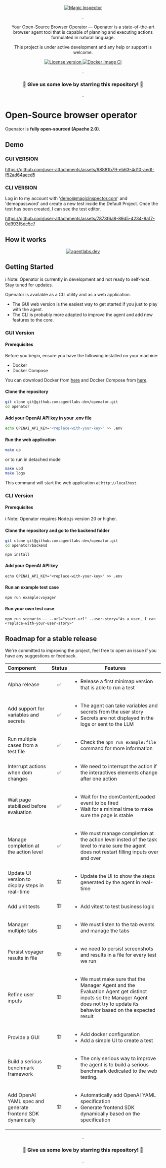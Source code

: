 <p align="center">
  <a href="https://github.com/agentlabs-dev/openator"><img src="./.readme/cover.png" alt="Magic Inspector"></a>
</p>

<p align="center">
    <em>.</em>
</p>

<p align=center>
Your Open-Source Browser Operator — Openator is a state-of-the-art browser agent tool that is capable of planning and executing actions formulated in natural language.
</p>

<p align="center">
This project is under active development and any help or support is welcome.
</p>

<p align="center">
<a href="" target="_blank">
    <img src="https://img.shields.io/badge/License-Apache 2.0-blue.svg" alt="License version">
</a>
<a href="" target="_blank">
    <img src="https://img.shields.io/badge/Status-Under Active Development-green.svg" alt="Docker Image CI">
</a>
</p>

<p align="center">
.
</p>

<h3 align="center">
🌟 Give us some love by starring this repository! 🌟  
</h3>

<p align="center">
.
</p>


# Open-Source browser operator

Openator is <b>fully open-sourced (Apache 2.0)</b>.


## Demo 

### GUI VERSION

https://github.com/user-attachments/assets/98881b79-eb63-4d10-aedf-f52ad64aecd5

### CLI VERSION

Log in to my account with 'demo@magicinspector.com' and 'demopassword' and create a new test inside the Default Project. Once the test has been created, I can see the test editor.

https://github.com/user-attachments/assets/7873f6a8-89d5-4234-8a17-0d993f5dc5c7

## How it works

<p align="center">
  <a href="https://magicinspector.com"><img src="./.readme/how-it-works.png" alt="agentlabs.dev"></a>
</p>

## Getting Started

ℹ️ Note: Openator is currently in development and not ready to self-host. Stay tuned for updates.

Openator is available as a CLI utility and as a web application.
- The GUI web version is the easiest way to get started if you just to play with the agent.
- The CLI is probably more adapted to improve the agent and add new features to the core.

### GUI Version

#### Prerequisites

Before you begin, ensure you have the following installed on your machine:

- Docker
- Docker Compose

You can download Docker from [here](https://www.docker.com/products/docker-desktop) and Docker Compose from [here](https://docs.docker.com/compose/install/).


#### Clone the repository

```bash
git clone git@github.com:agentlabs-dev/openator.git
cd openator
```

#### Add your OpenAI API key in your .env file

```bash
echo OPENAI_API_KEY="<replace-with-your-key>" >> .env
```

#### Run the web application

```bash
make up
```

or to run in detached mode

```bash
make upd
make logs
```

This command will start the web application at `http://localhost`.


### CLI Version

#### Prerequisites

ℹ️ Note: Openator requires Node.js version 20 or higher.


#### Clone the repository and go to the backend folder

```bash
git clone git@github.com:agentlabs-dev/openator.git
cd openator/backend

npm install
```

#### Add your OpenAI API key

```
echo OPENAI_API_KEY="<replace-with-your-key>" >> .env
```

#### Run an example test case

```
npm run example:voyager
```

#### Run your own test case

```
npm run scenario -- --url="start-url" --user-story="As a user, I can <replace-with-your-user-story>"
```

## Roadmap for a stable release

We're committed to improving the project, feel free to open an issue if you have any suggestions or feedback.

| Component                | Status | Features                                                                                                                                    |
|:-------------------------|:------:|---------------------------------------------------------------------------------------------------------------------------------------------|
| Alpha release       |  ✅️️   | <ul><li>Release a first minimap version that is able to run a test</li></ul>      
| Add support for variables and secrets       |  ✅️️    | <ul><li>The agent can take variables and secrets from the user story</li><li>Secrets are not displayed in the logs or sent to the LLM</li></ul> 
| Run multiple cases from a test file       |  ✅️️    | <ul><li>Check the `npm run example:file` command for more information</li></ul> 
| Interrupt actions when dom changes |  ✅️  | <ul><li>We need to interrupt the action if the interactives elements change after one action</li></ul>
| Wait page stabilized before evaluation |  ✅️   | <ul><li>Wait for the domContentLoaded event to be fired</li><li>Wait for a minimal time to make sure the page is stable</li></ul> 
| Manage completion at the action level  | ✅️   | <ul><li>We must manage completion at the action level insted of the task level to make sure the agent does not restart filling inputs over and over</li></ul>
| Update UI version to display steps in real-time | 🏗️   | <ul><li>Update the UI to show the steps generated by the agent in real-time</li></ul>
| Add unit tests  | 🏗️   | <ul><li>Add vitest to test business logic</li></ul>
| Manager multiple tabs  | 🏗️   | <ul><li>We must listen to the tab events and manage the tabs</li></ul> 
| Persist voyager results in file       |  🏗️   | <ul><li>we need to persist screenshots and results in a file for every test we run</li></ul>     
| Refine user inputs       |  🏗️   | <ul><li>We must make sure that the Manager Agent and the Evaluation Agent get distinct inputs so the Manager Agent does not try to update its behavior based on the expected result</li></ul>                                                             |
| Provide a GUI |    🏗️   | <ul><li>Add docker configuration</li><li>Add a simple UI to create a test</li></ul> |
| Build a serious benchmark framework      |  🏗️  | <ul><li>The only serious way to improve the agent is to build a serious benchmark dedicated to the web testing.</li></ul>     
| Add OpenAI YAML spec and generate frontend SDK dynamically | 🏗️   | <ul><li>Automatically add OpenAI YAML specification</li><li>Generate frontend SDK dynamically based on the specification</li></ul>





<p align="center">
.
</p>

<h3 align="center">
🌟 Give us some love by starring this repository! 🌟  
</h3>

<p align="center">
.
</p>


